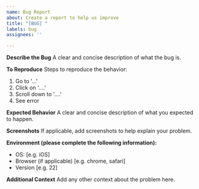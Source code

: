 ```yaml
---
name: Bug Report
about: Create a report to help us improve
title: "[BUG] "
labels: bug
assignees: ''

---
```


**Describe the Bug**
A clear and concise description of what the bug is.

**To Reproduce**
Steps to reproduce the behavior:
1. Go to '...'
2. Click on '....'
3. Scroll down to '....'
4. See error

**Expected Behavior**
A clear and concise description of what you expected to happen.

**Screenshots**
If applicable, add screenshots to help explain your problem.

**Environment (please complete the following information):**
- OS: [e.g. iOS]
- Browser (if applicable) [e.g. chrome, safari]
- Version [e.g. 22]

**Additional Context**
Add any other context about the problem here.
